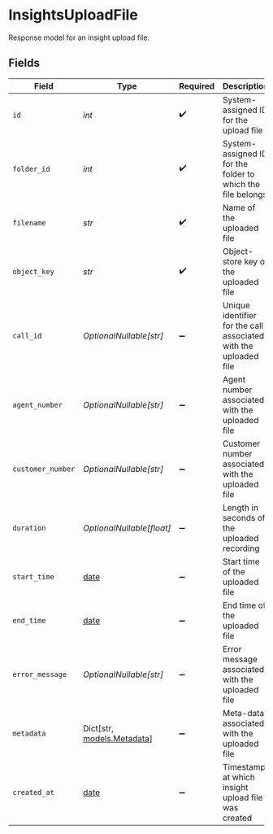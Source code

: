 # InsightsUploadFile

Response model for an insight upload file.


## Fields

| Field                                                                              | Type                                                                               | Required                                                                           | Description                                                                        | Example                                                                            |
| ---------------------------------------------------------------------------------- | ---------------------------------------------------------------------------------- | ---------------------------------------------------------------------------------- | ---------------------------------------------------------------------------------- | ---------------------------------------------------------------------------------- |
| `id`                                                                               | *int*                                                                              | :heavy_check_mark:                                                                 | System-assigned ID for the upload file                                             | 182764                                                                             |
| `folder_id`                                                                        | *int*                                                                              | :heavy_check_mark:                                                                 | System-assigned ID for the folder to which the file belongs                        | 182764                                                                             |
| `filename`                                                                         | *str*                                                                              | :heavy_check_mark:                                                                 | Name of the uploaded file                                                          | customer-complaints.wav                                                            |
| `object_key`                                                                       | *str*                                                                              | :heavy_check_mark:                                                                 | Object-store key of the uploaded file                                              | UPLOAD_CALL_ID/recording/2025/04/22/15/00/ce7d212e-80b0-4f0b-9e01-74322f146611.mp3 |
| `call_id`                                                                          | *OptionalNullable[str]*                                                            | :heavy_minus_sign:                                                                 | Unique identifier for the call associated with the uploaded file                   | 12345                                                                              |
| `agent_number`                                                                     | *OptionalNullable[str]*                                                            | :heavy_minus_sign:                                                                 | Agent number associated with the uploaded file                                     | 1234567890                                                                         |
| `customer_number`                                                                  | *OptionalNullable[str]*                                                            | :heavy_minus_sign:                                                                 | Customer number associated with the uploaded file                                  | 0987654321                                                                         |
| `duration`                                                                         | *OptionalNullable[float]*                                                          | :heavy_minus_sign:                                                                 | Length in seconds of the uploaded recording                                        | 305.5                                                                              |
| `start_time`                                                                       | [date](https://docs.python.org/3/library/datetime.html#date-objects)               | :heavy_minus_sign:                                                                 | Start time of the uploaded file                                                    | 2025-08-24T00:00:00Z                                                               |
| `end_time`                                                                         | [date](https://docs.python.org/3/library/datetime.html#date-objects)               | :heavy_minus_sign:                                                                 | End time of the uploaded file                                                      | 2025-08-25T00:00:00Z                                                               |
| `error_message`                                                                    | *OptionalNullable[str]*                                                            | :heavy_minus_sign:                                                                 | Error message associated with the uploaded file                                    | File not found                                                                     |
| `metadata`                                                                         | Dict[str, [models.Metadata](../models/metadata.md)]                                | :heavy_minus_sign:                                                                 | Meta-data associated with the uploaded file                                        | {<br/>"duration": "00:10:00",<br/>"size": "10MB"<br/>}                             |
| `created_at`                                                                       | [date](https://docs.python.org/3/library/datetime.html#date-objects)               | :heavy_minus_sign:                                                                 | Timestamp at which insight upload file was created                                 | 2025-08-24T00:00:00Z                                                               |